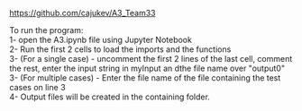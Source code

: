 https://github.com/cajukev/A3_Team33

To run the program:<br>
1- open the A3.ipynb file using Jupyter Notebook<br>
2- Run the first 2 cells to load the imports and the functions<br>
3- (For a single case) - uncomment the first 2 lines of the last cell, comment the rest, enter the input string in myInput an dthe file name over "output0"<br>
3- (For multiple cases) - Enter the file name of the file containing the test cases on line 3<br>
4- Output files will be created in the containing folder.

